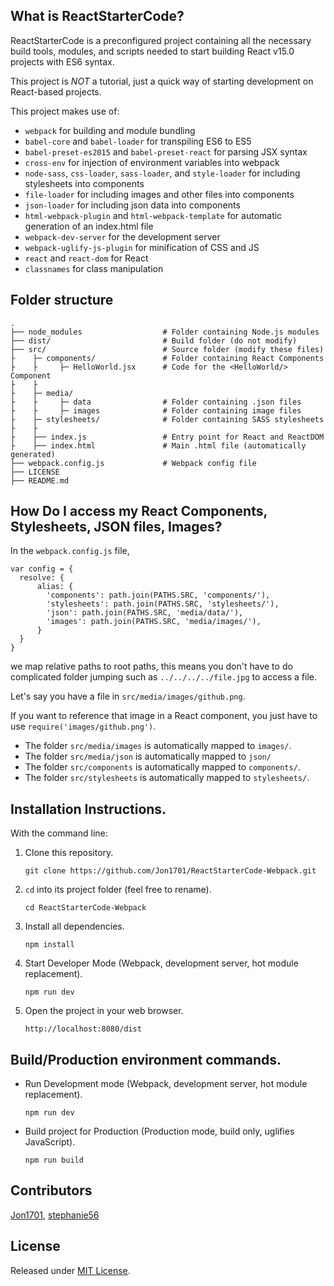 ## What is ReactStarterCode?

ReactStarterCode is a preconfigured project containing all the necessary build tools, modules, and scripts
needed to start building React v15.0 projects with ES6 syntax.

This project is *NOT* a tutorial, just a quick way of starting development on React-based
projects.

This project makes use of:

* `webpack` for building and module bundling
* `babel-core` and `babel-loader` for transpiling ES6 to ES5
* `babel-preset-es2015` and `babel-preset-react` for parsing JSX syntax
* `cross-env` for injection of environment variables into webpack
* `node-sass`, `css-loader`, `sass-loader`, and `style-loader` for including stylesheets into components
* `file-loader` for including images and other files into components
* `json-loader` for including json data into components
* `html-webpack-plugin` and `html-webpack-template` for automatic generation of an index.html file
* `webpack-dev-server` for the development server
* `webpack-uglify-js-plugin` for minification of CSS and JS
* `react` and `react-dom` for React
* `classnames` for class manipulation

## Folder structure

    .
    ├── node_modules                  # Folder containing Node.js modules
    ├── dist/                         # Build folder (do not modify)
    ├── src/                          # Source folder (modify these files)
    ├    ├─ components/               # Folder containing React Components
    ├    ├     ├─ HelloWorld.jsx      # Code for the <HelloWorld/> Component
    ├    ├
    ├    ├─ media/                    
    ├    ├     ├─ data                # Folder containing .json files
    ├    ├     ├─ images              # Folder containing image files
    ├    ├─ stylesheets/              # Folder containing SASS stylesheets   
    ├    ├
    ├    ├── index.js                 # Entry point for React and ReactDOM
    ├    ├── index.html               # Main .html file (automatically generated)
    ├── webpack.config.js             # Webpack config file
    ├── LICENSE
    ├── README.md

## How Do I access my React Components, Stylesheets, JSON files, Images?
In the `webpack.config.js` file,

    var config = {
      resolve: {
          alias: {
            'components': path.join(PATHS.SRC, 'components/'),
            'stylesheets': path.join(PATHS.SRC, 'stylesheets/'),
            'json': path.join(PATHS.SRC, 'media/data/'),
            'images': path.join(PATHS.SRC, 'media/images/'),
          }
      }
    }

we map relative paths to root paths, this means you don't have to do complicated
folder jumping such as `../../../../file.jpg` to access a file.

Let's say you have a file in `src/media/images/github.png`.

If you want to
reference that image in a React component, you just have to use `require('images/github.png')`.

* The folder `src/media/images` is automatically mapped to `images/`.
* The folder `src/media/json` is automatically mapped to `json/`
* The folder `src/components` is automatically mapped to `components/`.
* The folder `src/stylesheets` is automatically mapped to `stylesheets/`.

## Installation Instructions.
With the command line:

1. Clone this repository.

    `git clone https://github.com/Jon1701/ReactStarterCode-Webpack.git`

2. `cd` into its project folder (feel free to rename).

    `cd ReactStarterCode-Webpack`

3. Install all dependencies.

    `npm install`

4. Start Developer Mode (Webpack, development server, hot module replacement).

    `npm run dev`

5. Open the project in your web browser.

    `http://localhost:8080/dist`

## Build/Production environment commands.

* Run Development mode (Webpack, development server, hot module replacement).

    `npm run dev`

* Build project for Production (Production mode, build only, uglifies JavaScript).

    `npm run build`

## Contributors

[Jon1701](https://github.com/Jon1701), [stephanie56](https://github.com/stephanie56)

## License

Released under [MIT License](http://www.opensource.org/licenses/MIT).
